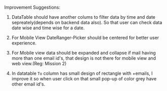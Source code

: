 Improvement Suggestions:

1. DataTable should have another colums to filter data by time and date sepreately(depends on backend data also). So that user can check data date wise and time wise for a date.

2. For Mobile View DateRanger-Picker should be centered for better user experience.

3. For Mobile view data should be expanded and collapse if mail having more than one email id's, that design is not there for mobile view and web view.(Reg: Mission 2)

4. In datatable `To` column has small design of rectangle with +emails, I improve it so when user click on that small pop-up of color grey have other email id's. 
